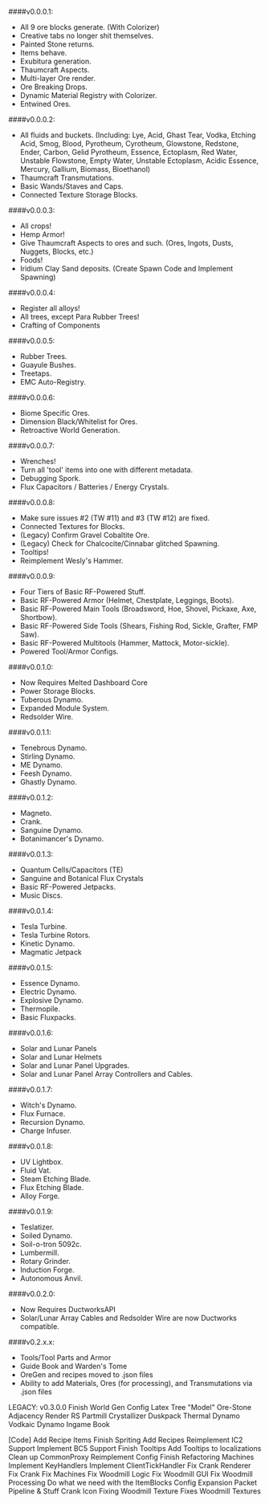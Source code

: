 ####v0.0.0.1:
* All 9 ore blocks generate. (With Colorizer)
* Creative tabs no longer shit themselves.
* Painted Stone returns.
* Items behave.
* Exubitura generation.
* Thaumcraft Aspects.
* Multi-layer Ore render.
* Ore Breaking Drops.
* Dynamic Material Registry with Colorizer.
* Entwined Ores.

####v0.0.0.2:
* All fluids and buckets. (Including: Lye, Acid, Ghast Tear, Vodka, Etching Acid, Smog, Blood, Pyrotheum, Cyrotheum, Glowstone, Redstone, Ender, Carbon, Gelid Pyrotheum, Essence, Ectoplasm, Red Water, Unstable Flowstone, Empty Water, Unstable Ectoplasm, Acidic Essence, Mercury, Gallium, Biomass, Bioethanol)
* Thaumcraft Transmutations.
* Basic Wands/Staves and Caps.
* Connected Texture Storage Blocks.

####v0.0.0.3:
* All crops!
* Hemp Armor!
* Give Thaumcraft Aspects to ores and such. (Ores, Ingots, Dusts, Nuggets, Blocks, etc.)
* Foods!
* Iridium Clay Sand deposits. (Create Spawn Code and Implement Spawning)

####v0.0.0.4:
* Register all alloys!
* All trees, except Para Rubber Trees!
* Crafting of Components

####v0.0.0.5:
* Rubber Trees.
* Guayule Bushes.
* Treetaps.
* EMC Auto-Registry.

####v0.0.0.6:
* Biome Specific Ores.
* Dimension Black/Whitelist for Ores.
* Retroactive World Generation.

####v0.0.0.7:
* Wrenches!
* Turn all 'tool' items into one with different metadata.
* Debugging Spork.
* Flux Capacitors / Batteries / Energy Crystals.

####v0.0.0.8:
* Make sure issues #2 (TW #11) and #3 (TW #12) are fixed.
* Connected Textures for Blocks.
* (Legacy) Confirm Gravel Cobaltite Ore.
* (Legacy) Check for Chalcocite/Cinnabar glitched Spawning.
* Tooltips!
* Reimplement Wesly's Hammer.

####v0.0.0.9:
* Four Tiers of Basic RF-Powered Stuff.
* Basic RF-Powered Armor (Helmet, Chestplate, Leggings, Boots).
* Basic RF-Powered Main Tools (Broadsword, Hoe, Shovel, Pickaxe, Axe, Shortbow).
* Basic RF-Powered Side Tools (Shears, Fishing Rod, Sickle, Grafter, FMP Saw).
* Basic RF-Powered Multitools (Hammer, Mattock, Motor-sickle).
* Powered Tool/Armor Configs.

####v0.0.1.0:
* Now Requires Melted Dashboard Core
* Power Storage Blocks.
* Tuberous Dynamo.
* Expanded Module System.
* Redsolder Wire.

####v0.0.1.1:
* Tenebrous Dynamo.
* Stirling Dynamo.
* ME Dynamo.
* Feesh Dynamo.
* Ghastly Dynamo.

####v0.0.1.2:
* Magneto.
* Crank.
* Sanguine Dynamo.
* Botanimancer's Dynamo.

####v0.0.1.3:
* Quantum Cells/Capacitors (TE)
* Sanguine and Botanical Flux Crystals
* Basic RF-Powered Jetpacks.
* Music Discs.

####v0.0.1.4:
* Tesla Turbine.
* Tesla Turbine Rotors.
* Kinetic Dynamo.
* Magmatic Jetpack

####v0.0.1.5:
* Essence Dynamo.
* Electric Dynamo.
* Explosive Dynamo.
* Thermopile.
* Basic Fluxpacks.

####v0.0.1.6:
* Solar and Lunar Panels
* Solar and Lunar Helmets
* Solar and Lunar Panel Upgrades.
* Solar and Lunar Panel Array Controllers and Cables.

####v0.0.1.7:
* Witch's Dynamo.
* Flux Furnace.
* Recursion Dynamo.
* Charge Infuser.

####v0.0.1.8:
* UV Lightbox.
* Fluid Vat.
* Steam Etching Blade.
* Flux Etching Blade.
* Alloy Forge.

####v0.0.1.9:
* Teslatizer.
* Soiled Dynamo.
* Soil-o-tron 5092c.
* Lumbermill.
* Rotary Grinder.
* Induction Forge.
* Autonomous Anvil.

####v0.0.2.0:
* Now Requires DuctworksAPI
* Solar/Lunar Array Cables and Redsolder Wire are now Ductworks compatible.


####v0.2.x.x:
* Tools/Tool Parts and Armor
* Guide Book and Warden's Tome
* OreGen and recipes moved to .json files
* Ability to add Materials, Ores (for processing), and Transmutations via .json files

LEGACY:
v0.3.0.0
Finish World Gen Config
Latex Tree "Model"
Ore-Stone Adjacency Render
RS Partmill
Crystallizer
Duskpack
Thermal Dynamo
Vodkaic Dynamo
Ingame Book

[Code]
Add Recipe Items
Finish Spriting
Add Recipes
Reimplement IC2 Support
Implement BC5 Support
Finish Tooltips
Add Tooltips to localizations
Clean up CommonProxy
Reimplement Config
Finish Refactoring Machines
Implement KeyHandlers
Implement ClientTickHandler
Fix Crank Renderer
Fix Crank
Fix Machines
Fix Woodmill Logic
Fix Woodmill GUI
Fix Woodmill Processing
Do what we need with the ItemBlocks
Config Expansion
Packet Pipeline & Stuff
Crank Icon Fixing
Woodmill Texture Fixes
Woodmill Textures